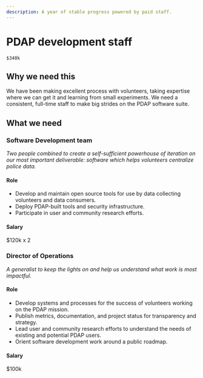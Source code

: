 ```yaml
---
description: A year of stable progress powered by paid staff.
---
```


# PDAP development staff

`$340k`

## Why we need this

We have been making excellent process with volunteers, taking expertise where we can get it and learning from small experiments. We need a consistent, full-time staff to make big strides on the PDAP software suite.

## What we need

### Software Development team

_Two people combined to create a self-sufficient powerhouse of iteration on our most important deliverable: software which helps volunteers centralize police data._

#### Role

* Develop and maintain open source tools for use by data collecting volunteers and data consumers.
* Deploy PDAP-built tools and security infrastructure.
* Participate in user and community research efforts.

#### Salary

$120k x 2

### Director of Operations

_A generalist to keep the lights on and help us understand what work is most impactful._

#### Role

* Develop systems and processes for the success of volunteers working on the PDAP mission.
* Publish metrics, documentation, and project status for transparency and strategy.
* Lead user and community research efforts to understand the needs of existing and potential PDAP users.
* Orient software development work around a public roadmap.

#### Salary

$100k
